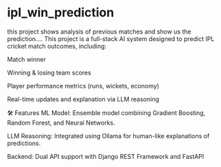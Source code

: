 # ipl_win_prediction
this project shows analysis of previous matches and show us the prediction....
This project is a full-stack AI system designed to predict IPL cricket match outcomes, including:

Match winner

Winning & losing team scores

Player performance metrics (runs, wickets, economy)

Real-time updates and explanation via LLM reasoning

🛠️ Features
ML Model: Ensemble model combining Gradient Boosting, Random Forest, and Neural Networks.

LLM Reasoning: Integrated using Ollama for human-like explanations of predictions.

Backend: Dual API support with Django REST Framework and FastAPI
